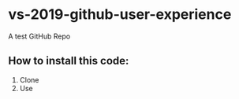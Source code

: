 # vs-2019-github-user-experience
A test GitHub Repo 

## How to install this code:

1. Clone
2. Use
